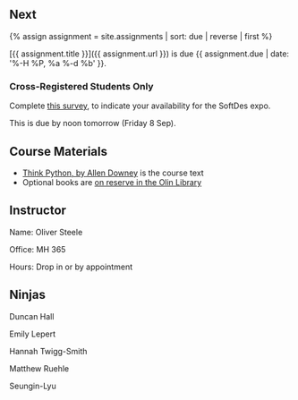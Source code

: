 ## Next

{% assign assignment = site.assignments | sort: due | reverse | first %}

[{{ assignment.title }}]({{ assignment.url }}) is due {{ assignment.due | date: '%-H %P, %a %-d %b' }}.

### Cross-Registered Students Only

Complete [this survey](https://docs.google.com/forms/d/1LWYqj55tCz2Lzixusxa_fko6of_Kh4dtmWKL3t6TDYU/edit), to indicate your availability for the SoftDes expo.

This is due by noon tomorrow (Friday 8 Sep).

## Course Materials

* [Think Python, by Allen Downey](http://greenteapress.com/wp/think-python-2e/) is the course text
* Optional books are [on reserve in the Olin Library](https://olin.tind.io/record/1512034?ln=en)

## Instructor

Name: Oliver Steele

Office: MH 365

Hours: Drop in or by appointment

## Ninjas

Duncan Hall

Emily Lepert

Hannah Twigg-Smith

Matthew Ruehle

Seungin-Lyu
